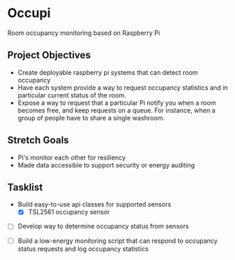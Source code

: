# Occupi
Room occupancy monitoring based on Raspberry Pi

## Project Objectives
- Create deployable raspberry pi systems that can detect room occupancy
- Have each system provide a way to request occupancy statistics
  and in particular current status of the room.
- Expose a way to request that a particular Pi notify you when a room
  becomes free, and keep requests on a queue. For instance, when a group
  of people have to share a single washroom.

## Stretch Goals
- Pi's monitor each other for resiliency
- Made data accessible to support security or energy auditing

## Tasklist
- Build easy-to-use api classes for supported sensors
  - [X] TSL2561 occupancy sensor
- [ ] Develop way to determine occupancy status from sensors
- [ ] Build a low-energy monitoring script that can respond to occupancy 
  status requests and log occupancy statistics

